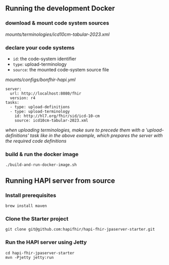 ## Running the development Docker

### download & mount code system sources

_mounts/terminologies/icd10cm-tabular-2023.xml_

### declare your code systems

- `id`: the code-system identifier
- `type`: upload-terminology
- `source`: the mounted code-system source file

_mounts/configs/bonfhir-hapi.yml_
```
server:
  url: http://localhost:8080/fhir
  version: r4
tasks:
  - type: upload-definitions
  - type: upload-terminology
    id: http://hl7.org/fhir/sid/icd-10-cm
    source: icd10cm-tabular-2023.xml
```

_when uploading terminologies, make sure to precede them with a 'upload-definitions' task like in the above example, which prepares the server with the required code definitions_

### build & run the docker image

`./build-and-run-docker-image.sh`

## Running HAPI server from source

### Install prerequisites

```
brew install maven
```

### Clone the Starter project

```
git clone git@github.com:hapifhir/hapi-fhir-jpaserver-starter.git
```

### Run the HAPI server using Jetty

```
cd hapi-fhir-jpaserver-starter
mvn -Pjetty jetty:run
```
